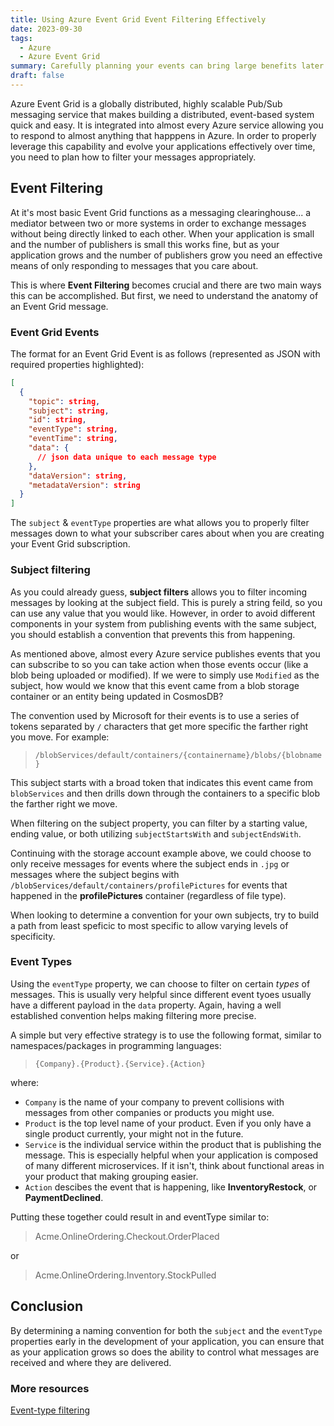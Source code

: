 ```yaml
---
title: Using Azure Event Grid Event Filtering Effectively
date: 2023-09-30
tags:
  - Azure
  - Azure Event Grid
summary: Carefully planning your events can bring large benefits later
draft: false
---
```


Azure Event Grid is a globally distributed, highly scalable Pub/Sub messaging service
that makes building a distributed, event-based system quick and easy. It is integrated
into almost every Azure service allowing you to respond to almost anything that happpens
in Azure. In order to properly leverage this capability and evolve your applications
effectively over time, you need to plan how to filter your messages appropriately.

## Event Filtering

At it's most basic Event Grid functions as a messaging clearinghouse... a mediator 
between two or more systems in order to exchange messages without being directly
linked to each other. When your application is small and the number of publishers
is small this works fine, but as your application grows and the number of publishers
grow you need an effective means of only responding to messages that you care about.

This is where **Event Filtering** becomes crucial and there are two main ways this can
be accomplished. But first, we need to understand the anatomy of an Event Grid message.

### Event Grid Events

The format for an Event Grid Event is as follows (represented as JSON with required properties highlighted):

```json {hl_lines=[4,5,6,7]}
[
  {
    "topic": string,
    "subject": string,
    "id": string,
    "eventType": string,
    "eventTime": string,
    "data": {
      // json data unique to each message type
    },
    "dataVersion": string,
    "metadataVersion": string
  }
]
```

The `subject` & `eventType` properties are what allows you to properly filter
messages down to what your subscriber cares about when you are creating your 
Event Grid subscription.

### Subject filtering

As you could already guess, **subject filters** allows you to filter incoming messages
by looking at the subject field. This is purely a string feild, so you can use any
value that you would like. However, in order to avoid different components in your
system from publishing events with the same subject, you should establish a convention
that prevents this from happening.

As mentioned above, almost every Azure service publishes events that you can subscribe
to so you can take action when those events occur (like a blob being uploaded or modified).
If we were to simply use `Modified` as the subject, how would we know that this event
came from a blob storage container or an entity being updated in CosmosDB?

The convention used by Microsoft for their events is to use a series of tokens 
separated by `/` characters that get more specific the farther right you move. For
example:

> `/blobServices/default/containers/{containername}/blobs/{blobname}`

This subject starts with a broad token that indicates this event came from `blobServices`
and then drills down through the containers to a specific blob the farther right we move.

When filtering on the subject property, you can filter by a starting value, ending
value, or both utilizing `subjectStartsWith` and `subjectEndsWith`.

Continuing with the storage account example above, we could choose to only receive
messages for events where the subject ends in `.jpg` or messages where the subject
begins with `/blobServices/default/containers/profilePictures` for events that 
happened in the __profilePictures__ container (regardless of file type).

When looking to determine a convention for your own subjects, try to build a path
from least speficic to most specific to allow varying levels of specificity.

### Event Types

Using the `eventType` property, we can choose to filter on certain _types_ of messages.
This is usually very helpful since different event tyoes usually have a different 
payload in the `data` property. Again, having a well established convention helps
making filtering more precise.

A simple but very effective strategy is to use the following format, similar to 
namespaces/packages in programming languages:

> `{Company}.{Product}.{Service}.{Action}`

where:
- `Company` is the name of your company to prevent collisions with messages from 
other companies or products you might use.
- `Product` is the top level name of your product. Even if you only have a single 
product currently, your might not in the future.
- `Service` is the individual service within the product that is publishing the message.
This is especially helpful when your application is composed of many different 
microservices. If it isn't, think about functional areas in your product that making
grouping easier.
- `Action` descibes the event that is happening, like **InventoryRestock**, or 
**PaymentDeclined**.

Putting these together could result in and eventType similar to:

> Acme.OnlineOrdering.Checkout.OrderPlaced

or

> Acme.OnlineOrdering.Inventory.StockPulled

## Conclusion

By determining a naming convention for both the `subject` and the `eventType`
properties early in the development of your application, you can ensure that as
your application grows so does the ability to control what messages are received
and where they are delivered.


### More resources

[Event-type filtering](https://learn.microsoft.com/en-us/azure/event-grid/event-filtering#event-type-filtering)